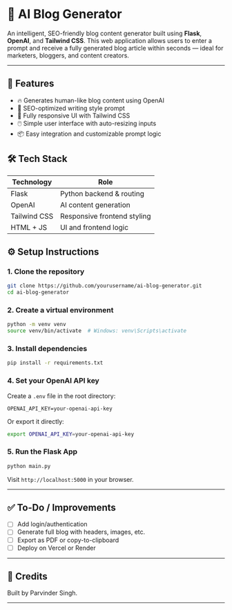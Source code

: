 # 🧠 AI Blog Generator

An intelligent, SEO-friendly blog content generator built using **Flask**, **OpenAI**, and **Tailwind CSS**. This web application allows users to enter a prompt and receive a fully generated blog article within seconds — ideal for marketers, bloggers, and content creators.

---

## 🚀 Features

- 🔥 Generates human-like blog content using OpenAI
- 🎯 SEO-optimized writing style prompt
- 📐 Fully responsive UI with Tailwind CSS
- 🖱️ Simple user interface with auto-resizing inputs
- 📦 Easy integration and customizable prompt logic


## 🛠️ Tech Stack

| Technology    | Role                          |
|---------------|-------------------------------|
| Flask         | Python backend & routing      |
| OpenAI        | AI content generation         |
| Tailwind CSS  | Responsive frontend styling   |
| HTML + JS     | UI and frontend logic         |


## ⚙️ Setup Instructions

### 1. Clone the repository

```bash
git clone https://github.com/yourusername/ai-blog-generator.git
cd ai-blog-generator
```

### 2. Create a virtual environment

```bash
python -m venv venv
source venv/bin/activate  # Windows: venv\Scripts\activate
```

### 3. Install dependencies

```bash
pip install -r requirements.txt
```

### 4. Set your OpenAI API key

Create a `.env` file in the root directory:

```
OPENAI_API_KEY=your-openai-api-key
```

Or export it directly:

```bash
export OPENAI_API_KEY=your-openai-api-key
```

### 5. Run the Flask App

```bash
python main.py
```

Visit `http://localhost:5000` in your browser.

---


## ✅ To-Do / Improvements

- [ ] Add login/authentication
- [ ] Generate full blog with headers, images, etc.
- [ ] Export as PDF or copy-to-clipboard
- [ ] Deploy on Vercel or Render

---

## 🙌 Credits

Built by Parvinder Singh.

---
